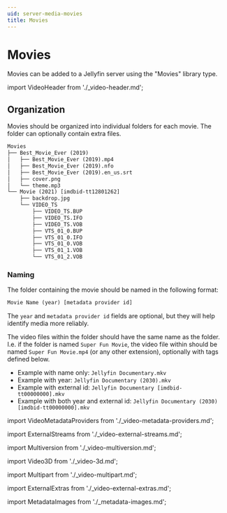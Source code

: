 ```yaml
---
uid: server-media-movies
title: Movies
---
```


# Movies

Movies can be added to a Jellyfin server using the "Movies" library type.

import VideoHeader from './\_video-header.md';

<VideoHeader />

## Organization

Movies should be organized into individual folders for each movie. The folder can optionally contain extra files.

```txt
Movies
├── Best_Movie_Ever (2019)
│   ├── Best_Movie_Ever (2019).mp4
│   ├── Best_Movie_Ever (2019).nfo
│   ├── Best_Movie_Ever (2019).en_us.srt
│   ├── cover.png
│   └── theme.mp3
└── Movie (2021) [imdbid-tt12801262]
    ├── backdrop.jpg
    └── VIDEO_TS
        ├── VIDEO_TS.BUP
        ├── VIDEO_TS.IFO
        ├── VIDEO_TS.VOB
        ├── VTS_01_0.BUP
        ├── VTS_01_0.IFO
        ├── VTS_01_0.VOB
        ├── VTS_01_1.VOB
        └── VTS_01_2.VOB
```

### Naming

The folder containing the movie should be named in the following format:

```txt
Movie Name (year) [metadata provider id]
```

The `year` and `metadata provider id` fields are optional, but they will help identify media more reliably.

The video files within the folder should have the same name as the folder. I.e. if the folder is named `Super Fun Movie`, the video file within should be named `Super Fun Movie.mp4` (or any other extension), optionally with tags defined below.

- Example with name only: `Jellyfin Documentary.mkv`
- Example with year: `Jellyfin Documentary (2030).mkv`
- Example with external id: `Jellyfin Documentary [imdbid-tt00000000].mkv`
- Example with both year and external id: `Jellyfin Documentary (2030) [imdbid-tt00000000].mkv`

import VideoMetadataProviders from './\_video-metadata-providers.md';

<VideoMetadataProviders />

import ExternalStreams from './\_video-external-streams.md';

<ExternalStreams />

import Multiversion from './\_video-multiversion.md';

<Multiversion />

import Video3D from './\_video-3d.md';

<Video3D />

import Multipart from './\_video-multipart.md';

<Multipart />

import ExternalExtras from './\_video-external-extras.md';

<ExternalExtras />

import MetadataImages from './\_metadata-images.md';

<MetadataImages />

